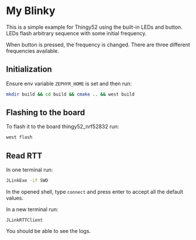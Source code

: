 # My Blinky

This is a simple example for Thingy52 using the built-in LEDs and button.
LEDs flash arbitrary sequence with some initial frequency.

When button is pressed, the frequency is changed.
There are three different frequencies available.

## Initialization

Ensure env variable `ZEPHYR_HOME` is set and then run:
```bash
mkdir build && cd build && cmake .. && west build
```

## Flashing to the board

To flash it to the board thingy52_nrf52832 run:
```bash
west flash
```

## Read RTT

In one terminal run:
```bash
JLinkExe -if SWD
```
In the opened shell, type `connect` and press enter to accept all the default values.

In a new terminal run:
```
JLinkRTTClient
```
You should be able to see the logs.